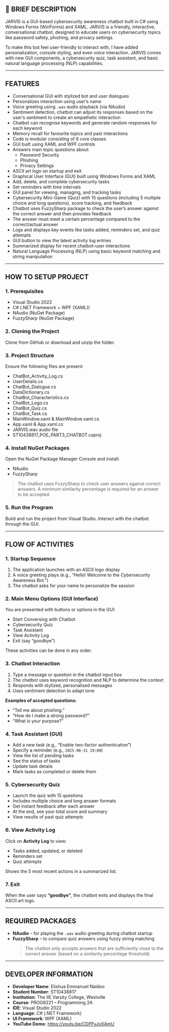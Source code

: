 ## 🧠 BRIEF DESCRIPTION

JARVIS is a GUI-based cybersecurity awareness chatbot built in C# using Windows Forms (WinForms) and XAML. JARVIS is a friendly, interactive, conversational chatbot, designed to educate users on cybersecurity topics like password safety, phishing, and privacy settings.

To make this bot feel user-friendly to interact with, I have added personalization, console styling, and even voice interaction. JARVIS comes with new GUI components, a cybersecurity quiz, task assistant, and basic natural language processing (NLP) capabilities.

---

## FEATURES

- Conversational GUI with stylized bot and user dialogues  
- Personalizes interaction using user’s name  
- Voice greeting using `.wav` audio playback (via NAudio)  
- Sentiment detection, chatbot can adjust its responses based on the user’s sentiment to create an empathetic interaction  
- Chatbot can recognise keywords and generate random responses for each keyword  
- Memory recall for favourite topics and past interactions  
- Code is modular consisting of 6 core classes  
- GUI built using XAML and WPF controls  
- Answers main topic questions about:
  - Password Security  
  - Phishing  
  - Privacy Settings  
- ASCII art logo on startup and exit  
- Graphical User Interface (GUI) built using Windows Forms and XAML  
- Add, delete, and complete cybersecurity tasks  
- Set reminders with time intervals  
- GUI panel for viewing, managing, and tracking tasks  
- Cybersecurity Mini-Game (Quiz) with 15 questions (including 5 multiple choice and long questions), score tracking, and feedback  
- Chatbot uses FuzzySharp package to check the user’s answer against the correct answer and then provides feedback  
- The answer must meet a certain percentage compared to the correct/actual answer  
- Logs and displays key events like tasks added, reminders set, and quiz attempts  
- GUI button to view the latest activity log entries  
- Summarized display for recent chatbot-user interactions  
- Natural Language Processing (NLP) using basic keyword matching and string manipulation  

---

## HOW TO SETUP PROJECT

### 1. Prerequisites
- Visual Studio 2022  
- C# (.NET Framework + WPF (XAML))  
- NAudio (NuGet Package)  
- FuzzySharp (NuGet Package)  

### 2. Cloning the Project
Clone from GitHub or download and unzip the folder.

### 3. Project Structure
Ensure the following files are present:
- ChatBot_Activity_Log.cs  
- UserDetails.cs  
- ChatBot_Dialogue.cs  
- DataDictionary.cs  
- ChatBot_Characteristics.cs  
- ChatBot_Logo.cs  
- ChatBot_Quiz.cs  
- ChatBot_Task.cs  
- MainWindow.xaml & MainWindow.xaml.cs  
- App.xaml & App.xaml.cs  
- JARVIS.wav audio file  
- ST10438817_POE_PART3_CHATBOT.csproj  

### 4. Install NuGet Packages
Open the NuGet Package Manager Console and install:

- NAudio  
- FuzzySharp  

> The chatbot uses FuzzySharp to check user answers against correct answers. A minimum similarity percentage is required for an answer to be accepted.

### 5. Run the Program
Build and run the project from Visual Studio. Interact with the chatbot through the GUI.

---

## FLOW OF ACTIVITIES

### 1. Startup Sequence
1. The application launches with an ASCII logo display  
2. A voice greeting plays (e.g., “Hello! Welcome to the Cybersecurity Awareness Bot.”)  
3. The chatbot asks for your name to personalize the session  

### 2. Main Menu Options (GUI Interface)
You are presented with buttons or options in the GUI:
- Start Conversing with Chatbot  
- Cybersecurity Quiz  
- Task Assistant  
- View Activity Log  
- Exit (say “goodbye”)  

These activities can be done in any order.

### 3. Chatbot Interaction
1. Type a message or question in the chatbot input box  
2. The chatbot uses keyword recognition and NLP to determine the context  
3. Responds with stylized, personalised messages  
4. Uses sentiment detection to adapt tone  

**Examples of accepted questions:**
- “Tell me about phishing.”  
- “How do I make a strong password?”  
- “What is your purpose?”  

### 4. Task Assistant (GUI)
- Add a new task (e.g., “Enable two-factor authentication”)  
- Specify a reminder (e.g., `2025-06-31 19:00`)  
- View the list of pending tasks  
- See the status of tasks  
- Update task details  
- Mark tasks as completed or delete them  

### 5. Cybersecurity Quiz
- Launch the quiz with 15 questions  
- Includes multiple choice and long answer formats  
- Get instant feedback after each answer  
- At the end, see your total score and summary  
- View results of past quiz attempts  

### 6. View Activity Log
Click on **Activity Log** to view:
- Tasks added, updated, or deleted  
- Reminders set  
- Quiz attempts  

Shows the 5 most recent actions in a summarized list.

### 7. Exit
When the user says **“goodbye”**, the chatbot exits and displays the final ASCII art logo.

---

## REQUIRED PACKAGES

- **NAudio** – for playing the `.wav` audio greeting during chatbot startup  
- **FuzzySharp** – to compare quiz answers using fuzzy string matching  
  > The chatbot only accepts answers that are sufficiently close to the correct answer (based on a similarity percentage threshold)

---

## DEVELOPER INFORMATION

- **Developer Name**: Elishua Emmanuel Naidoo  
- **Student Number**: ST10438817  
- **Institution**: The IIE Varsity College, Westville  
- **Course**: PROG6221 – Programming 2A  
- **IDE**: Visual Studio 2022  
- **Language**: C# (.NET Framework)  
- **UI Framework**: WPF (XAML)  
- **YouTube Demo**: https://youtu.be/CDPFyJvXAmU
